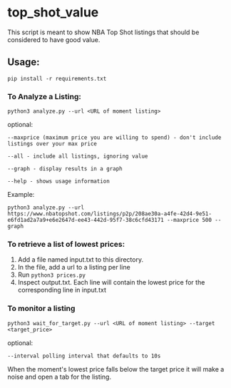 # top_shot_value

This script is meant to show NBA Top Shot listings that should be considered to have good value.

## Usage:

```
pip install -r requirements.txt
```

### To Analyze a Listing:

`python3 analyze.py --url <URL of moment listing>`

optional:

`--maxprice (maximum price you are willing to spend) - don't include listings over your max price`

`--all - include all listings, ignoring value`

`--graph - display results in a graph`

`--help - shows usage information`



Example:



`python3 analyze.py --url https://www.nbatopshot.com/listings/p2p/208ae30a-a4fe-42d4-9e51-e6fd1ad2a7a9+e6e2647d-ee43-442d-95f7-38c6cfd43171 --maxprice 500 --graph`


### To retrieve a list of lowest prices:

1. Add a file named input.txt to this directory.
2. In the file, add a url to a listing per line
3. Run `python3 prices.py`
4. Inspect output.txt. Each line will contain the lowest price for the corresponding line in input.txt

### To monitor a listing

`python3 wait_for_target.py --url <URL of moment listing> --target <target_price>`

optional:

`--interval polling interval that defaults to 10s`

When the moment's lowest price falls below the target price it will make a noise and open a tab for the listing.